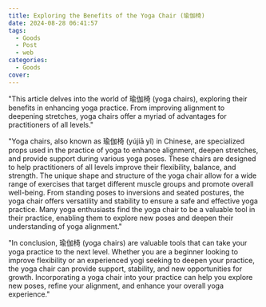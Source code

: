 ```yaml
---
title: Exploring the Benefits of the Yoga Chair (瑜伽椅)
date: 2024-08-28 06:41:57
tags:
  - Goods
  - Post
  - web
categories:
  - Goods
cover: 
---
```


"This article delves into the world of 瑜伽椅 (yoga chairs), exploring their benefits in enhancing yoga practice. From improving alignment to deepening stretches, yoga chairs offer a myriad of advantages for practitioners of all levels."

"Yoga chairs, also known as 瑜伽椅 (yújiā yǐ) in Chinese, are specialized props used in the practice of yoga to enhance alignment, deepen stretches, and provide support during various yoga poses. These chairs are designed to help practitioners of all levels improve their flexibility, balance, and strength. The unique shape and structure of the yoga chair allow for a wide range of exercises that target different muscle groups and promote overall well-being. From standing poses to inversions and seated postures, the yoga chair offers versatility and stability to ensure a safe and effective yoga practice. Many yoga enthusiasts find the yoga chair to be a valuable tool in their practice, enabling them to explore new poses and deepen their understanding of yoga alignment."

"In conclusion, 瑜伽椅 (yoga chairs) are valuable tools that can take your yoga practice to the next level. Whether you are a beginner looking to improve flexibility or an experienced yogi seeking to deepen your practice, the yoga chair can provide support, stability, and new opportunities for growth. Incorporating a yoga chair into your practice can help you explore new poses, refine your alignment, and enhance your overall yoga experience."
